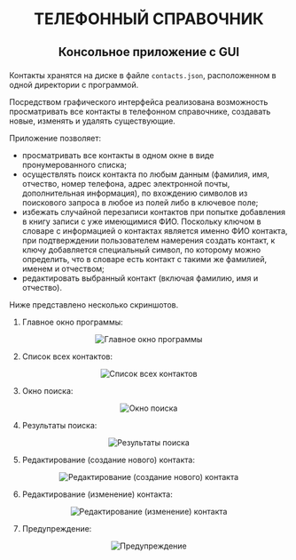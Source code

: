 # <p align="center">ТЕЛЕФОННЫЙ СПРАВОЧНИК</p>
## <p align="center">Консольное приложение с GUI</p>

Контакты хранятся на диске в файле `contacts.json`, расположенном в одной директории с программой.

Посредством графического интерфейса реализована возможность просматривать все контакты в телефонном справочнике, создавать новые, изменять и удалять существующие.

Приложение позволяет:
* просматривать все контакты в одном окне в виде пронумерованного списка;
* осуществлять поиск контакта по любым данным (фамилия, имя, отчество, номер телефона, адрес электронной почты, дополнительная информация), по вхождению символов из поискового запроса в любое из полей либо в ключевое поле;
* избежать случайной перезаписи контактов при попытке добавления в книгу записи с уже имеющимися ФИО. Поскольку ключом в словаре с информацией о контактах является именно ФИО контакта, при подтверждении пользователем намерения создать контакт, к ключу добавляется специальный символ, по которому можно определить, что в словаре есть контакт с такими же фамилией, именем и отчеством;
* редактировать выбранный контакт (включая фамилию, имя и отчество).

Ниже представлено несколько скриншотов.
1. Главное окно программы:
<p align="center"><image src="/src/Главное окно.jpg" alt="Главное окно программы"></p>

2. Список всех контактов:
<p align="center"><image src="/src/Список всех контактов.jpg" alt="Список всех контактов"></p>

3. Окно поиска:
<p align="center"><image src="/src/Окно поиска.jpg" alt="Окно поиска"></p>

4. Результаты поиска:
<p align="center"><image src="/src/Результаты поиска.jpg" alt="Результаты поиска"></p>

5. Редактирование (создание нового) контакта:
<p align="center"><image src="/src/Редактирование (создание нового) контакта.jpg" alt="Редактирование (создание нового) контакта"></p>

6. Редактирование (изменение) контакта:
<p align="center"><image src="/src/Редактирование (изменение) контакта.jpg" alt="Редактирование (изменение) контакта"></p>

7. Предупреждение:
<p align="center"><image src="/src/Предупреждение.jpg" alt="Предупреждение"></p>